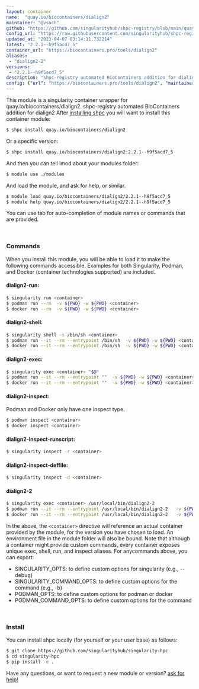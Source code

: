 ```yaml
---
layout: container
name:  "quay.io/biocontainers/dialign2"
maintainer: "@vsoch"
github: "https://github.com/singularityhub/shpc-registry/blob/main/quay.io/biocontainers/dialign2/container.yaml"
config_url: "https://raw.githubusercontent.com/singularityhub/shpc-registry/main/quay.io/biocontainers/dialign2/container.yaml"
updated_at: "2023-04-07 03:14:11.732214"
latest: "2.2.1--h9f5acd7_5"
container_url: "https://biocontainers.pro/tools/dialign2"
aliases:
 - "dialign2-2"
versions:
 - "2.2.1--h9f5acd7_5"
description: "shpc-registry automated BioContainers addition for dialign2"
config: {"url": "https://biocontainers.pro/tools/dialign2", "maintainer": "@vsoch", "description": "shpc-registry automated BioContainers addition for dialign2", "latest": {"2.2.1--h9f5acd7_5": "sha256:a0676b93416e999a0495c04109031bf693443b1b6cbb66e17c4c1b8ebd1597a7"}, "tags": {"2.2.1--h9f5acd7_5": "sha256:a0676b93416e999a0495c04109031bf693443b1b6cbb66e17c4c1b8ebd1597a7"}, "docker": "quay.io/biocontainers/dialign2", "aliases": {"dialign2-2": "/usr/local/bin/dialign2-2"}}
---
```


This module is a singularity container wrapper for quay.io/biocontainers/dialign2.
shpc-registry automated BioContainers addition for dialign2
After [installing shpc](#install) you will want to install this container module:


```bash
$ shpc install quay.io/biocontainers/dialign2
```

Or a specific version:

```bash
$ shpc install quay.io/biocontainers/dialign2:2.2.1--h9f5acd7_5
```

And then you can tell lmod about your modules folder:

```bash
$ module use ./modules
```

And load the module, and ask for help, or similar.

```bash
$ module load quay.io/biocontainers/dialign2/2.2.1--h9f5acd7_5
$ module help quay.io/biocontainers/dialign2/2.2.1--h9f5acd7_5
```

You can use tab for auto-completion of module names or commands that are provided.

<br>

### Commands

When you install this module, you will be able to load it to make the following commands accessible.
Examples for both Singularity, Podman, and Docker (container technologies supported) are included.

#### dialign2-run:

```bash
$ singularity run <container>
$ podman run --rm  -v ${PWD} -w ${PWD} <container>
$ docker run --rm  -v ${PWD} -w ${PWD} <container>
```

#### dialign2-shell:

```bash
$ singularity shell -s /bin/sh <container>
$ podman run --it --rm --entrypoint /bin/sh  -v ${PWD} -w ${PWD} <container>
$ docker run --it --rm --entrypoint /bin/sh  -v ${PWD} -w ${PWD} <container>
```

#### dialign2-exec:

```bash
$ singularity exec <container> "$@"
$ podman run --it --rm --entrypoint ""  -v ${PWD} -w ${PWD} <container> "$@"
$ docker run --it --rm --entrypoint ""  -v ${PWD} -w ${PWD} <container> "$@"
```

#### dialign2-inspect:

Podman and Docker only have one inspect type.

```bash
$ podman inspect <container>
$ docker inspect <container>
```

#### dialign2-inspect-runscript:

```bash
$ singularity inspect -r <container>
```

#### dialign2-inspect-deffile:

```bash
$ singularity inspect -d <container>
```


#### dialign2-2

```bash
$ singularity exec <container> /usr/local/bin/dialign2-2
$ podman run --it --rm --entrypoint /usr/local/bin/dialign2-2   -v ${PWD} -w ${PWD} <container> -c " $@"
$ docker run --it --rm --entrypoint /usr/local/bin/dialign2-2   -v ${PWD} -w ${PWD} <container> -c " $@"
```



In the above, the `<container>` directive will reference an actual container provided
by the module, for the version you have chosen to load. An environment file in the
module folder will also be bound. Note that although a container
might provide custom commands, every container exposes unique exec, shell, run, and
inspect aliases. For anycommands above, you can export:

 - SINGULARITY_OPTS: to define custom options for singularity (e.g., --debug)
 - SINGULARITY_COMMAND_OPTS: to define custom options for the command (e.g., -b)
 - PODMAN_OPTS: to define custom options for podman or docker
 - PODMAN_COMMAND_OPTS: to define custom options for the command

<br>

### Install

You can install shpc locally (for yourself or your user base) as follows:

```bash
$ git clone https://github.com/singularityhub/singularity-hpc
$ cd singularity-hpc
$ pip install -e .
```

Have any questions, or want to request a new module or version? [ask for help!](https://github.com/singularityhub/singularity-hpc/issues)